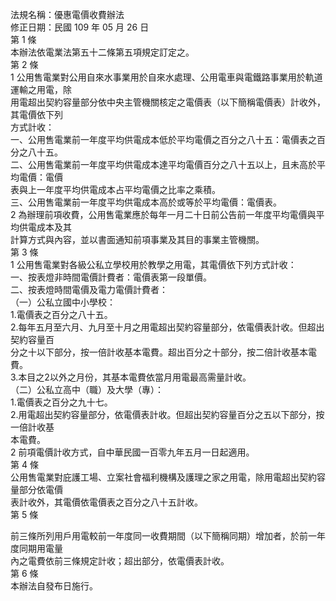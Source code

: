 法規名稱：優惠電價收費辦法  
修正日期：民國 109 年 05 月 26 日  
第 1 條  
本辦法依電業法第五十二條第五項規定訂定之。  
第 2 條  
1 公用售電業對公用自來水事業用於自來水處理、公用電車與電鐵路事業用於軌道運輸之用電，除  
用電超出契約容量部分依中央主管機關核定之電價表（以下簡稱電價表）計收外，其電價依下列  
方式計收：  
一、公用售電業前一年度平均供電成本低於平均電價之百分之八十五：電價表之百分之八十五。  
二、公用售電業前一年度平均供電成本達平均電價百分之八十五以上，且未高於平均電價：電價  
表與上一年度平均供電成本占平均電價之比率之乘積。  
三、公用售電業前一年度平均供電成本高於或等於平均電價：電價表。  
2 為辦理前項收費，公用售電業應於每年一月二十日前公告前一年度平均電價與平均供電成本及其  
計算方式與內容，並以書面通知前項事業及其目的事業主管機關。  
第 3 條  
1 公用售電業對各級公私立學校用於教學之用電，其電價依下列方式計收：  
一、按表燈非時間電價計費者：電價表第一段單價。  
二、按表燈時間電價及電力電價計費者：  
（一）公私立國中小學校：  
1.電價表之百分之八十五。  
2.每年五月至六月、九月至十月之用電超出契約容量部分，依電價表計收。但超出契約容量百  
分之十以下部分，按一倍計收基本電費。超出百分之十部分，按二倍計收基本電費。  
3.本目之2以外之月份，其基本電費依當月用電最高需量計收。  
（二）公私立高中（職）及大學（專）：  
1.電價表之百分之九十七。  
2.用電超出契約容量部分，依電價表計收。但超出契約容量百分之五以下部分，按一倍計收基  
本電費。  
2 前項電價計收方式，自中華民國一百零九年五月一日起適用。  
第 4 條  
公用售電業對庇護工場、立案社會福利機構及護理之家之用電，除用電超出契約容量部分依電價  
表計收外，其電價依電價表之百分之八十五計收。  
第 5 條  


前三條所列用戶用電較前一年度同一收費期間（以下簡稱同期）增加者，於前一年度同期用電量  
內之電費依前三條規定計收；超出部分，依電價表計收。  
第 6 條  
本辦法自發布日施行。  


